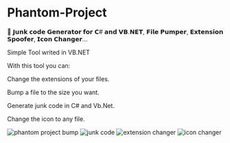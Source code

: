 # Phantom-Project
👻 𝗝𝘂𝗻𝗸 𝗰𝗼𝗱𝗲 𝗚𝗲𝗻𝗲𝗿𝗮𝘁𝗼𝗿 𝗳𝗼𝗿 𝗖# 𝗮𝗻𝗱 𝗩𝗕.𝗡𝗘𝗧, 𝗙𝗶𝗹𝗲 𝗣𝘂𝗺𝗽𝗲𝗿, 𝗘𝘅𝘁𝗲𝗻𝘀𝗶𝗼𝗻 𝗦𝗽𝗼𝗼𝗳𝗲𝗿, 𝗜𝗰𝗼𝗻 𝗖𝗵𝗮𝗻𝗴𝗲𝗿...

Simple Tool writed in VB.NET

With this tool you can:

Change the extensions of your files.

Bump a file to the size you want.

Generate junk code in C# and Vb.Net.

Change the icon to any file.


![phantom project bump](https://user-images.githubusercontent.com/107760092/174878135-b73248eb-d25f-4f08-9367-12d9dd7400c3.png)
![junk code](https://user-images.githubusercontent.com/107760092/174878156-283fd1a6-1551-4dcf-b498-4951c98b62d3.png)
![extension changer](https://user-images.githubusercontent.com/107760092/174878165-6be0bf79-28c6-40c8-932e-8b1955b4b7b2.png)
![icon changer](https://user-images.githubusercontent.com/107760092/174878169-e7325efd-5aea-4018-9e6c-3cfce7d5ce8e.png)
